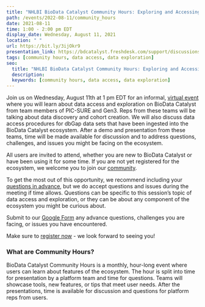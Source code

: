 ```yaml
---
title: "NHLBI BioData Catalyst Community Hours: Exploring and Accessing Data"
path: /events/2022-08-11/community_hours
date: 2021-08-11
time: 1:00 - 2:00 pm EDT
display_date: Wednesday, August 11, 2021
location: " "
url: https://bit.ly/3ijOkr9
presentation_link: https://bdcatalyst.freshdesk.com/support/discussions/topics/60000406457
tags: [community hours, data access, data exploration]
seo:
  title: "NHLBI BioData Catalyst Community Hours: Exploring and Accessing Data"
  description:
  keywords: [community hours, data access, data exploration]
---
```


Join us on Wednesday, August 11th at 1 pm EDT for an informal, [virtual event](https://bit.ly/3ijOkr9) where you will learn about data access and exploration on BioData Catalyst from team members of PIC-SURE and Gen3. Reps from these teams will be talking about data discovery and cohort creation. We will also discuss data access procedures for dbGap data sets that have been ingested into the BioData Catalyst ecosystem. After a demo and presentation from these teams, time will be made available for discussion and to address questions, challenges, and issues you might be facing on the ecosystem.

All users are invited to attend, whether you are new to BioData Catalyst or have been using it for some time. If you are not yet registered for the ecosystem, we welcome you to join our [community](https://biodatacatalyst.nhlbi.nih.gov/contact/ecosystem).

To get the most out of this opportunity, we recommend including your [questions in advance](https://docs.google.com/forms/d/e/1FAIpQLSfNN2WJaBuJ5noJJGPUjhF-_q-MlTuAdUjnuf5EBjzdsVETww/viewform?usp=pp_url), but we do accept questions and issues during the meeting if time allows. Questions can be specific to this session’s topic of data access and exploration, or they can be about any component of the ecosystem you might be curious about.

Submit to our [Google Form](https://docs.google.com/forms/d/e/1FAIpQLSfNN2WJaBuJ5noJJGPUjhF-_q-MlTuAdUjnuf5EBjzdsVETww/viewform) any advance questions, challenges you are facing, or issues you have encountered.

Make sure to [register now](https://bit.ly/3ijOkr9) - we look forward to seeing you!

### What are Community Hours?

BioData Catalyst Community Hours is a monthly, hour-long event where users can learn about features of the ecosystem. The hour is split into time for presentation by a platform team and time for questions. Teams will showcase tools, new features, or tips that meet user needs. After the presentations, time is available for discussion and questions for platform reps from users.
